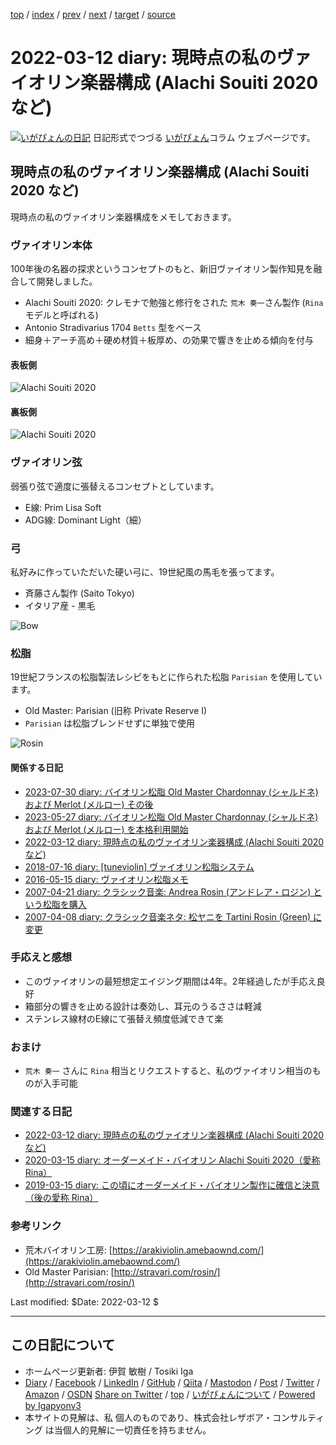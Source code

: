 [top](../index.html) 
 / [index](index.html) 
 / [prev](ig220305.html) 
 / [next](ig220402.html) 
 / [target](https://www.igapyon.jp/igapyon/diary/2022/ig220312.html) 
 / [source](https://github.com/igapyon/diary/blob/master/2022/ig220312.src.md) 

2022-03-12 diary: 現時点の私のヴァイオリン楽器構成 (Alachi Souiti 2020 など)
=====================================================================================================
[![いがぴょんの日記](https://www.igapyon.jp/igapyon/diary/images/iga202308_128.jpg "いがぴょん")](https://www.igapyon.jp/igapyon/diary/memo/memoigapyon.html) 日記形式でつづる [いがぴょん](https://www.igapyon.jp/igapyon/diary/memo/memoigapyon.html)コラム ウェブページです。

## 現時点の私のヴァイオリン楽器構成 (Alachi Souiti 2020 など)

現時点の私のヴァイオリン楽器構成をメモしておきます。

### ヴァイオリン本体

100年後の名器の探求というコンセプトのもと、新旧ヴァイオリン製作知見を融合して開発しました。

- Alachi Souiti 2020: クレモナで勉強と修行をされた `荒木 奏一`さん製作 (`Rina` モデルと呼ばれる)
- Antonio Stradivarius 1704 `Betts` 型をベース
- 細身＋アーチ高め＋硬め材質＋板厚め、の効果で響きを止める傾向を付与

#### 表板側

![Alachi Souiti 2020](https://www.igapyon.jp/igapyon/diary/images/2022/20220312-01.jpeg)

#### 裏板側

![Alachi Souiti 2020](https://www.igapyon.jp/igapyon/diary/images/2022/20220312-02.jpeg)

### ヴァイオリン弦

弱張り弦で適度に張替えるコンセプトとしています。

- E線: Prim Lisa Soft
- ADG線: Dominant Light（細） 

### 弓

私好みに作っていただいた硬い弓に、19世紀風の馬毛を張ってます。

- 斉藤さん製作 (Saito Tokyo)
- イタリア産 - 黒毛

![Bow](https://www.igapyon.jp/igapyon/diary/images/2022/20220312-03.jpeg)

### 松脂

19世紀フランスの松脂製法レシピをもとに作られた松脂 `Parisian` を使用しています。

- Old Master: Parisian (旧称 Private Reserve I)
- `Parisian` は松脂ブレンドせずに単独で使用

![Rosin](https://www.igapyon.jp/igapyon/diary/images/2022/20220312-04.jpeg)

#### 関係する日記

- [2023-07-30 diary: バイオリン松脂 Old Master Chardonnay (シャルドネ) および Merlot (メルロー) その後](https://www.igapyon.jp/igapyon/diary/2023/ig230730.html)
- [2023-05-27 diary: バイオリン松脂 Old Master Chardonnay (シャルドネ) および Merlot (メルロー) を本格利用開始](https://www.igapyon.jp/igapyon/diary/2023/ig230527.html)
- [2022-03-12 diary: 現時点の私のヴァイオリン楽器構成 (Alachi Souiti 2020 など)](https://www.igapyon.jp/igapyon/diary/2022/ig220312.html)
- [2018-07-16 diary: [tuneviolin] ヴァイオリン松脂システム](https://www.igapyon.jp/igapyon/diary/2018/ig180716.html)
- [2016-05-15 diary: ヴァイオリン松脂メモ](https://www.igapyon.jp/igapyon/diary/2016/ig160515.html)
- [2007-04-21 diary: クラシック音楽: Andrea Rosin (アンドレア・ロジン) という松脂を購入](https://www.igapyon.jp/igapyon/diary/2007/ig070421.html)
- [2007-04-08 diary: クラシック音楽ネタ: 松ヤニを Tartini Rosin (Green) に変更](https://www.igapyon.jp/igapyon/diary/2007/ig070408.html)

### 手応えと感想

- このヴァイオリンの最短想定エイジング期間は4年。2年経過したが手応え良好
- 箱部分の響きを止める設計は奏効し、耳元のうるささは軽減
- ステンレス線材のE線にて張替え頻度低減できて楽

### おまけ

- `荒木 奏一` さんに `Rina` 相当とリクエストすると、私のヴァイオリン相当のものが入手可能

### 関連する日記

- [2022-03-12 diary: 現時点の私のヴァイオリン楽器構成 (Alachi Souiti 2020 など)](https://www.igapyon.jp/igapyon/diary/2022/ig220312.html)
- [2020-03-15 diary: オーダーメイド・バイオリン Alachi Souiti 2020（愛称 Rina）](https://www.igapyon.jp/igapyon/diary/2020/ig200315.html)
- [2019-03-15 diary: この頃にオーダーメイド・バイオリン製作に確信と決意（後の愛称 Rina）](https://www.igapyon.jp/igapyon/diary/2019/ig190315.html)

### 参考リンク

- 荒木バイオリン工房: [https://arakiviolin.amebaownd.com/](https://arakiviolin.amebaownd.com/)
- Old Master Parisian: [http://stravari.com/rosin/](http://stravari.com/rosin/)

Last modified: $Date: 2022-03-12 $


----------------------------------------------------------------------------------------------------

## この日記について

* ホームページ更新者: 伊賀 敏樹 / Tosiki Iga
* [Diary](https://www.igapyon.jp/igapyon/diary/) / [Facebook](https://www.facebook.com/igapyon) / [LinkedIn](https://www.linkedin.com/in/toshikiiga) / [GitHub](https://github.com/igapyon) / [Qiita](https://qiita.com/igapyon) / [Mastodon](https://social.vivaldi.net/@igapyon) / [Post](https://post.news/igapyon) / [Twitter](https://twitter.com/ToshikiIga) / [Amazon](https://www.amazon.co.jp/%E4%BC%8A%E8%B3%80-%E6%95%8F%E6%A8%B9/e/B004LTQWCQ) / [OSDN](https://ja.osdn.net/users/iga/)
[Share on Twitter](https://twitter.com/intent/tweet?hashtags=igapyon%2Cdiary%2C%E3%81%84%E3%81%8C%E3%81%B4%E3%82%87%E3%82%93&text=%E7%8F%BE%E6%99%82%E7%82%B9%E3%81%AE%E7%A7%81%E3%81%AE%E3%83%B4%E3%82%A1%E3%82%A4%E3%82%AA%E3%83%AA%E3%83%B3%E6%A5%BD%E5%99%A8%E6%A7%8B%E6%88%90+%28Alachi+Souiti+2020+%E3%81%AA%E3%81%A9%29&url=https%3A%2F%2Fwww.igapyon.jp%2Figapyon%2Fdiary%2F2022%2Fig220312.html) / [top](../index.html) / [いがぴょんについて](https://www.igapyon.jp/igapyon/diary/memo/memoigapyon.html) / [Powered by Igapyonv3](https://github.com/igapyon/igapyonv3)
* 本サイトの見解は、私 個人のものであり、株式会社レザボア・コンサルティング は当個人的見解に一切責任を持ちません。 

